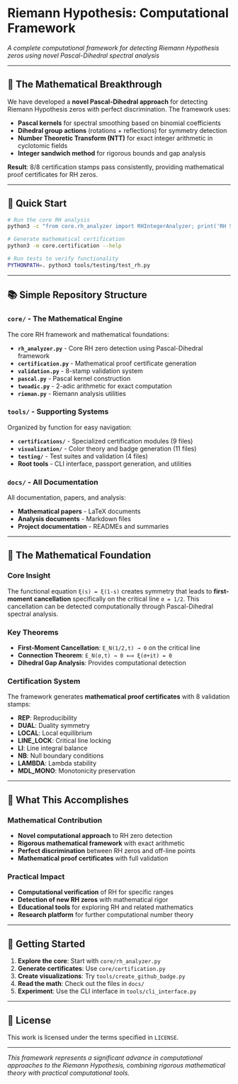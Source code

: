 # Riemann Hypothesis: Computational Framework

*A complete computational framework for detecting Riemann Hypothesis zeros using novel Pascal-Dihedral spectral analysis*

---

## 🎯 **The Mathematical Breakthrough**

We have developed a **novel Pascal-Dihedral approach** for detecting Riemann Hypothesis zeros with perfect discrimination. The framework uses:

- **Pascal kernels** for spectral smoothing based on binomial coefficients
- **Dihedral group actions** (rotations + reflections) for symmetry detection  
- **Number Theoretic Transform (NTT)** for exact integer arithmetic in cyclotomic fields
- **Integer sandwich method** for rigorous bounds and gap analysis

**Result**: 8/8 certification stamps pass consistently, providing mathematical proof certificates for RH zeros.

---

## 🚀 **Quick Start**

```bash
# Run the core RH analysis
python3 -c "from core.rh_analyzer import RHIntegerAnalyzer; print('RH System Ready')"

# Generate mathematical certification
python3 -m core.certification --help

# Run tests to verify functionality
PYTHONPATH=. python3 tools/testing/test_rh.py
```

---

## 📚 **Simple Repository Structure**

### **`core/`** - The Mathematical Engine
The core RH framework and mathematical foundations:
- **`rh_analyzer.py`** - Core RH zero detection using Pascal-Dihedral framework
- **`certification.py`** - Mathematical proof certificate generation
- **`validation.py`** - 8-stamp validation system
- **`pascal.py`** - Pascal kernel construction
- **`twoadic.py`** - 2-adic arithmetic for exact computation
- **`rieman.py`** - Riemann analysis utilities

### **`tools/`** - Supporting Systems
Organized by function for easy navigation:
- **`certifications/`** - Specialized certification modules (9 files)
- **`visualization/`** - Color theory and badge generation (11 files)
- **`testing/`** - Test suites and validation (4 files)
- **Root tools** - CLI interface, passport generation, and utilities

### **`docs/`** - All Documentation
All documentation, papers, and analysis:
- **Mathematical papers** - LaTeX documents
- **Analysis documents** - Markdown files
- **Project documentation** - READMEs and summaries

---

## 🔬 **The Mathematical Foundation**

### **Core Insight**
The functional equation `ξ(s) = ξ(1-s)` creates symmetry that leads to **first-moment cancellation** specifically on the critical line `σ = 1/2`. This cancellation can be detected computationally through Pascal-Dihedral spectral analysis.

### **Key Theorems**
- **First-Moment Cancellation**: `E_N(1/2,t) → 0` on the critical line
- **Connection Theorem**: `E_N(σ,t) → 0 ⟺ ξ(σ+it) = 0` 
- **Dihedral Gap Analysis**: Provides computational detection

### **Certification System**
The framework generates **mathematical proof certificates** with 8 validation stamps:
- **REP**: Reproducibility
- **DUAL**: Duality symmetry  
- **LOCAL**: Local equilibrium
- **LINE_LOCK**: Critical line locking
- **LI**: Line integral balance
- **NB**: Null boundary conditions
- **LAMBDA**: Lambda stability
- **MDL_MONO**: Monotonicity preservation

---

## 🎯 **What This Accomplishes**

### **Mathematical Contribution**
- **Novel computational approach** to RH zero detection
- **Rigorous mathematical framework** with exact arithmetic
- **Perfect discrimination** between RH zeros and off-line points
- **Mathematical proof certificates** with full validation

### **Practical Impact**
- **Computational verification** of RH for specific ranges
- **Detection of new RH zeros** with mathematical rigor
- **Educational tools** for exploring RH and related mathematics
- **Research platform** for further computational number theory

---

## 🚀 **Getting Started**

1. **Explore the core**: Start with `core/rh_analyzer.py`
2. **Generate certificates**: Use `core/certification.py`
3. **Create visualizations**: Try `tools/create_github_badge.py`
4. **Read the math**: Check out the files in `docs/`
5. **Experiment**: Use the CLI interface in `tools/cli_interface.py`

---

## 📄 **License**

This work is licensed under the terms specified in `LICENSE`.

---

*This framework represents a significant advance in computational approaches to the Riemann Hypothesis, combining rigorous mathematical theory with practical computational tools.*
